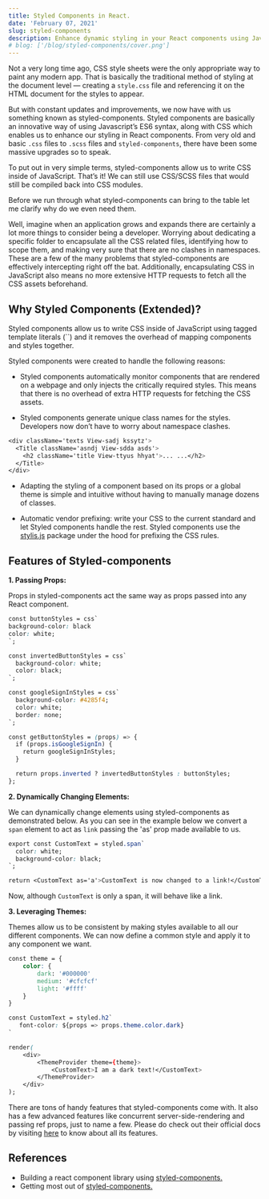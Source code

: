 ```yaml
---
title: Styled Components in React.
date: 'February 07, 2021'
slug: styled-components
description: Enhance dynamic styling in your React components using Javascript’s ES6 syntax. Automatic critical CSS, no class name bugs, and easier deletion of CSS.
# blog: ['/blog/styled-components/cover.png']
---
```


Not a very long time ago, CSS style sheets were the only appropriate way to paint any modern app. That is basically the traditional method of styling at the document level — creating a `style.css` file and referencing it on the HTML document for the styles to appear.

But with constant updates and improvements, we now have with us something known as styled-components. Styled components are basically an innovative way of using Javascript’s ES6 syntax, along with CSS which enables us to enhance our styling in React components. From very old and basic `.css` files to `.scss` files and `styled-components`, there have been some massive upgrades so to speak.

To put out in very simple terms, styled-components allow us to write CSS inside of JavaScript. That’s it! We can still use CSS/SCSS files that would still be compiled back into CSS modules.

Before we run through what styled-components can bring to the table let me clarify why do we even need them.

Well, imagine when an application grows and expands there are certainly a lot more things to consider being a developer. Worrying about dedicating a specific folder to encapsulate all the CSS related files, identifying how to scope them, and making very sure that there are no clashes in namespaces. These are a few of the many problems that styled-components are effectively intercepting right off the bat. Additionally, encapsulating CSS in JavaScript also means no more extensive HTTP requests to fetch all the CSS assets beforehand.

## Why Styled Components (Extended)?

Styled components allow us to write CSS inside of JavaScript using tagged template literals (``) and it removes the overhead of mapping components and styles together.

Styled components were created to handle the following reasons:

- Styled components automatically monitor components that are rendered on a webpage and only injects the critically required styles. This means that there is no overhead of extra HTTP requests for fetching the CSS assets.

- Styled components generate unique class names for the styles. Developers now don’t have to worry about namespace clashes.

```css
<div className='texts View-sadj kssytz'>
  <Title className='asndj View-sdda asds'>
    <h2 className='title View-ttyus hhyat'>... ...</h2>
  </Title>
</div>
```

- Adapting the styling of a component based on its props or a global theme is simple and intuitive without having to manually manage dozens of classes.

- Automatic vendor prefixing: write your CSS to the current standard and let Styled components handle the rest. Styled components use the [stylis.js](https://stylis.js.org/) package under the hood for prefixing the CSS rules.

## Features of Styled-components

<b>1. Passing Props:</b>

Props in styled-components act the same way as props passed into any React component.

```css
const buttonStyles = css`
background-color: black
color: white;
`;

const invertedButtonStyles = css`
  background-color: white;
  color: black;
`;

const googleSignInStyles = css`
  background-color: #4285f4;
  color: white;
  border: none;
`;

const getButtonStyles = (props) => {
  if (props.isGoogleSignIn) {
    return googleSignInStyles;
  }

  return props.inverted ? invertedButtonStyles : buttonStyles;
};
```

<b>2. Dynamically Changing Elements:</b>

We can dynamically change elements using styled-components as demonstrated below. As you can see in the example below we convert a `span` element to act as `link` passing the 'as' prop made available to us.

```css
export const CustomText = styled.span`
  color: white;
  background-color: black;
`;

return <CustomText as='a'>CustomText is now changed to a link!</CustomText>;
```

Now, although `CustomText` is only a span, it will behave like a link.

<b>3. Leveraging Themes:</b>

Themes allow us to be consistent by making styles available to all our different components. We can now define a common style and apply it to any component we want.

```css
const theme = {
    color: {
        dark: '#000000'
        medium: '#cfcfcf'
        light: '#ffff'
    }
}

const CustomText = styled.h2`
   font-color: ${props => props.theme.color.dark}
`

render(
    <div>
        <ThemeProvider theme={theme}>
            <CustomText>I am a dark text!</CustomText>
        </ThemeProvider>
    </div>
);
```

There are tons of handy features that styled-components come with. It also has a few advanced features like concurrent server-side-rendering and passing ref props, just to name a few. Please do check out their official docs by visiting [here](https://styled-components.com/docs) to know about all its features.

## References

- Building a react component library using [styled-components.](https://medium.com/@fionnachan/building-a-react-component-library-with-styled-components-input-field-c79c789387ad)
- Getting most out of [styled-components.](https://blog.cloudboost.io/getting-the-most-out-of-styled-components-7-must-know-features-acba3cc15b5)

